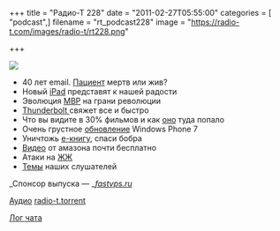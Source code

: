 +++
title = "Радио-Т 228"
date = "2011-02-27T05:55:00"
categories = [ "podcast",]
filename = "rt_podcast228"
image = "https://radio-t.com/images/radio-t/rt228.png"

+++

![](https://radio-t.com/images/radio-t/rt228.png)

- 40 лет email. [Пациент](http://www.dzone.com/links/rss/happy_40th_birthday_email_now_die.html) мертв или жив?
- Новый [iPad](http://www.mobile-review.com/fullnews/main/2011/February/24.shtml) представят к нашей радости
- Эволюция [MBP](http://mashable.com/2011/02/24/macbook-pros-thunderbolt/) на грани революции
- [Thunderbolt ](http://mashable.com/2011/02/24/thunderbolt-explained/)свяжет все и быстро
- Что вы видите в 30% фильмов и как [оно](http://www.crunchgear.com/2011/02/22/someone-at-apple-a-product-placement-genius-appearance-in-30-of-top-movies-in-2010/) туда попало
- Очень грустное [обновление](http://arstechnica.com/microsoft/news/2011/02/everything-that-can-go-wrong-with-windows-phone-7-update-does.ars) Windows Phone 7
- Уничтожь [е-книгу](http://www.readwriteweb.com/archives/this_library_e-book_will_self-destruct_after_26_ch.php), спаси бобра
- [Видео](http://www.switched.com/2011/02/22/amazon-prime-now-offers-unlimited-streaming-video/) от амазона почти бесплатно
- Атаки на [ЖЖ](http://www.gzt.ru/topnews/hitech/-sup-podtverdil-ddos-ataku-na-zhzh-/349586.html)
- [Темы](/p/2011/02/21/prep-228/) наших слушателей

_Спонсор выпуска — _[_fastvps.ru_](http://fastvps.ru/)

[Аудио](https://archive.rucast.net/radio-t/media/rt_podcast228.mp3)
[radio-t.torrent](http://www.radio-t.com/torrents/rt_podcast228.mp3.torrent)

[Лог чата](http://chat.radio-t.com/logs/radio-t-228.html)


<audio src="https://archive.rucast.net/radio-t/media/rt_podcast228.mp3" preload="none"></audio>
